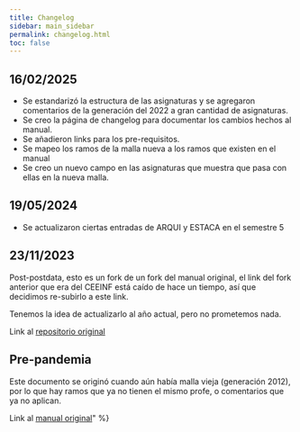 ```yaml
---
title: Changelog
sidebar: main_sidebar
permalink: changelog.html
toc: false
---
```


## 16/02/2025

- Se estandarizó la estructura de las asignaturas y se agregaron comentarios de la generación del 2022 a gran cantidad de asignaturas.
- Se creo la página de changelog para documentar los cambios hechos al manual.
- Se añadieron links para los pre-requisitos.
- Se mapeo los ramos de la malla nueva a los ramos que existen en el manual
- Se creo un nuevo campo en las asignaturas que muestra que pasa con ellas en la nueva malla.

## 19/05/2024

- Se actualizaron ciertas entradas de ARQUI y ESTACA en el semestre 5

## 23/11/2023

Post-postdata, esto es un fork de un fork del manual original, el link del fork anterior que era del CEEINF está caído de hace un tiempo, así que decidimos re-subirlo a este link.

Tenemos la idea de actualizarlo al año actual, pero no prometemos nada.

Link al [repositorio original][2]

## Pre-pandemia

Este documento se originó cuando aún había malla vieja (generación 2012), por lo que hay ramos que ya no tienen el mismo profe, o comentarios que ya no aplican.

Link al [manual original][1]" %}

[1]: https://docs.google.com/document/d/1ZORkRBDfVD3lYEzETasc74sJj7cdgy6oqHFKpqUJSgc/edit
[2]: https://github.com/CEEINF-UTFSM/utfsm-survival-guide
